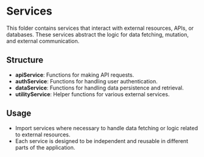 # Services

This folder contains services that interact with external resources, APIs, or databases. These services abstract the logic for data fetching, mutation, and external communication.

## Structure

- **apiService**: Functions for making API requests.
- **authService**: Functions for handling user authentication.
- **dataService**: Functions for handling data persistence and retrieval.
- **utilityService**: Helper functions for various external services.

## Usage

- Import services where necessary to handle data fetching or logic related to external resources.
- Each service is designed to be independent and reusable in different parts of the application.
